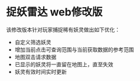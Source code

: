 # 捉妖雷达 web修改版

该修改版本针对玩家捕捉稀有妖灵做出如下优化：

- 自定义筛选妖灵
- 增加当前点击可查询范围与当前获取数据的参考范围
- 地图双击请求数据
- 已显示的妖灵将一直留在地图上，直至失效
- 妖灵有效时间实时更新
